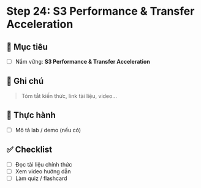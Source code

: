 # Step 24: S3 Performance & Transfer Acceleration

## 🎯 Mục tiêu
- [ ] Nắm vững: **S3 Performance & Transfer Acceleration**

## 📘 Ghi chú
> Tóm tắt kiến thức, link tài liệu, video...

## 🧪 Thực hành
- [ ] Mô tả lab / demo (nếu có)

## ✅ Checklist
- [ ] Đọc tài liệu chính thức
- [ ] Xem video hướng dẫn
- [ ] Làm quiz / flashcard
